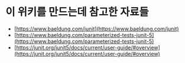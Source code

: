 # 이 위키를 만드는데 참고한 자료들

* [https://www.baeldung.com/junit](https://www.baeldung.com/junit)
* [https://www.baeldung.com/parameterized-tests-junit-5](https://www.baeldung.com/parameterized-tests-junit-5)
* [https://junit.org/junit5/docs/current/user-guide/#overview](https://junit.org/junit5/docs/current/user-guide/#overview)
